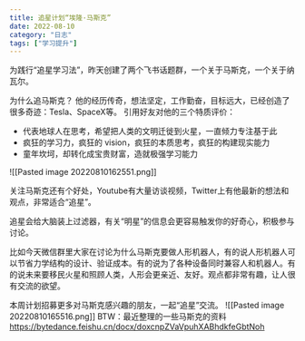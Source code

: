 ```yaml
---
title: 追星计划“埃隆·马斯克”
date: 2022-08-10
category: "日志"
tags: ["学习提升"]
---
```

为践行“追星学习法”，昨天创建了两个飞书话题群，一个关于马斯克，一个关于纳瓦尔。

为什么追马斯克？
他的经历传奇，想法坚定，工作勤奋，目标远大，已经创造了很多奇迹：Tesla、SpaceX等。
引用好友对他的三个特质评价：
-   代表地球人在思考，希望把人类的文明迁徙到火星，一直倾力专注基于此
-   疯狂的学习力，疯狂的 vision，疯狂的本质思考，疯狂的构建现实能力
-   童年坎坷，却转化成宝贵财富，造就极强学习能力

![[Pasted image 20220810162551.png]]

关注马斯克还有个好处，Youtube有大量访谈视频，Twitter上有他最新的想法和观点，非常适合“追星”。

追星会给大脑装上过滤器，有关“明星”的信息会更容易触发你的好奇心，积极参与讨论。

比如今天微信群里大家在讨论为什么马斯克要做人形机器人，有的说人形机器人可以节省力学结构的设计、验证成本。有的说为了各种设备同时兼容人和机器人。有的说未来要移民火星和照顾人类，人形会更亲近、友好。观点都非常有趣，让人很有交流的欲望。

本周计划招募更多对马斯克感兴趣的朋友，一起“追星”交流。
![[Pasted image 20220810165516.png]]
BTW：最近整理的一些马斯克的资料
https://bytedance.feishu.cn/docx/doxcnpZVaVpuhXABhdkfeGbtNoh
